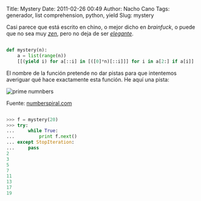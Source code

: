 Title: Mystery
Date: 2011-02-26 00:49
Author: Nacho Cano
Tags: generador, list comprehension, python, yield
Slug: mystery

Casi parece que está escrito en chino, o mejor dicho en _brainfuck_, o
puede que no sea muy _[zen]_, pero no deja de ser _[elegante]_.

```python

def mystery(n):
    a = list(range(n))
    [[(yield i) for a[::i] in [([0]*n)[::i]]] for i in a[2:] if a[i]]

```

El nombre de la función pretende no dar pistas para que intentemos
averiguar qué hace exactamente esta función. He aquí una pista:

![prime numnbers]({static}/images/prime-numbers-300x300.gif "prime-numbers")

Fuente: [numberspiral.com]

```python

>>> f = mystery(20)
>>> try:
...     while True:
...         print f.next()
... except StopIteration:
...     pass
2
3
5
7
11
13
17
19

```

  [zen]: {filename}/dev/python-zen.md
    "zen"
  [elegante]: http://blog.garlicsim.org/post/3504711416#comment-156082460
    "elegante"
  [numberspiral.com]: http://www.numberspiral.com/
    "www.numberspiral.com"
